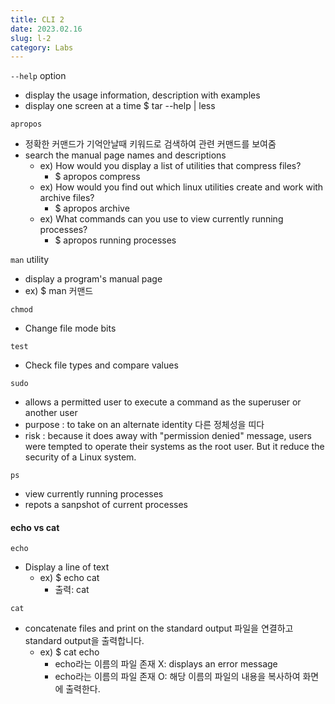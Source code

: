 ```yaml
---
title: CLI 2
date: 2023.02.16
slug: l-2
category: Labs
---
```


`--help` option

- display the usage information, description with examples
- display one screen at a time $ tar --help | less

`apropos`

- 정확한 커맨드가 기억안날때 키워드로 검색하여 관련 커맨드를 보여줌
- search the manual page names and descriptions
  - ex) How would you display a list of utilities that compress files?
    - $ apropos compress
  - ex) How would you find out which linux utilities create and work with archive files?
    - $ apropos archive
  - ex) What commands can you use to view currently running processes?
    - $ apropos running processes

`man` utility

- display a program's manual page
- ex) $ man 커맨드
  
`chmod`

- Change file mode bits

`test`

- Check file types and compare values

`sudo`

- allows a permitted user to execute a command as the superuser or another user
- purpose : to take on an alternate identity 다른 정체성을 띠다
- risk : because it does away with "permission denied" message, users were tempted to operate their systems as the root user. But it reduce the security of a Linux system.

`ps`

- view currently running processes
- repots a sanpshot of current processes


#### echo vs cat

`echo`

- Display a line of text
  - ex) $ echo cat
    - 출력: cat

`cat`

- concatenate files and print on the standard output 파일을 연결하고 standard output을 출력합니다.
  - ex) $ cat echo
    - echo라는 이름의 파일 존재 X: displays an error message
    - echo라는 이름의 파일 존재 O: 해당 이름의 파일의 내용을 복사하여 화면에 출력한다.
